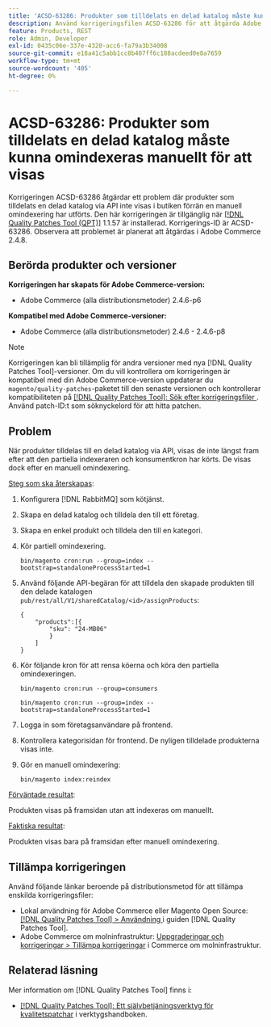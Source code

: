 ```yaml
---
title: 'ACSD-63286: Produkter som tilldelats en delad katalog måste kunna omindexeras manuellt för att visas'
description: Använd korrigeringsfilen ACSD-63286 för att åtgärda Adobe Commerce-problemet där produkter som tilldelats en delad katalog via API inte visas i butiken förrän en manuell omindexering har utförts.
feature: Products, REST
role: Admin, Developer
exl-id: 0435c06e-337e-4320-acc6-fa79a3b34008
source-git-commit: e18a41c5abb1cc8b407ff6c188acdeed0e8a7659
workflow-type: tm+mt
source-wordcount: '405'
ht-degree: 0%

---
```


# ACSD-63286: Produkter som tilldelats en delad katalog måste kunna omindexeras manuellt för att visas

Korrigeringen ACSD-63286 åtgärdar ett problem där produkter som tilldelats en delad katalog via API inte visas i butiken förrän en manuell omindexering har utförts. Den här korrigeringen är tillgänglig när [[!DNL Quality Patches Tool (QPT)]](/help/tools/quality-patches-tool/quality-patches-tool-to-self-serve-quality-patches.md) 1.1.57 är installerad. Korrigerings-ID är ACSD-63286. Observera att problemet är planerat att åtgärdas i Adobe Commerce 2.4.8.

## Berörda produkter och versioner

**Korrigeringen har skapats för Adobe Commerce-version:**

* Adobe Commerce (alla distributionsmetoder) 2.4.6-p6

**Kompatibel med Adobe Commerce-versioner:**

* Adobe Commerce (alla distributionsmetoder) 2.4.6 - 2.4.6-p8

>[!NOTE]
>
>Korrigeringen kan bli tillämplig för andra versioner med nya [!DNL Quality Patches Tool]-versioner. Om du vill kontrollera om korrigeringen är kompatibel med din Adobe Commerce-version uppdaterar du `magento/quality-patches`-paketet till den senaste versionen och kontrollerar kompatibiliteten på [[!DNL Quality Patches Tool]: Sök efter korrigeringsfiler ](https://experienceleague.adobe.com/tools/commerce-quality-patches/index.html?lang=sv-SE). Använd patch-ID:t som söknyckelord för att hitta patchen.

## Problem

När produkter tilldelas till en delad katalog via API, visas de inte längst fram efter att den partiella indexeraren och konsumentkron har körts. De visas dock efter en manuell omindexering.

<u>Steg som ska återskapas</u>:

1. Konfigurera [!DNL RabbitMQ] som kötjänst.
1. Skapa en delad katalog och tilldela den till ett företag.
1. Skapa en enkel produkt och tilldela den till en kategori.
1. Kör partiell omindexering.

   ```
   bin/magento cron:run --group=index --bootstrap=standaloneProcessStarted=1
   ```

1. Använd följande API-begäran för att tilldela den skapade produkten till den delade katalogen `pub/rest/all/V1/sharedCatalog/<id>/assignProducts`:

   ```
   {
       "products":[{
           "sku": "24-MB06"
           }
       ]
   }
   ```

1. Kör följande kron för att rensa köerna och köra den partiella omindexeringen.

   ```
   bin/magento cron:run --group=consumers
   ```

   ```
   bin/magento cron:run --group=index --bootstrap=standaloneProcessStarted=1
   ```

1. Logga in som företagsanvändare på frontend.
1. Kontrollera kategorisidan för frontend. De nyligen tilldelade produkterna visas inte.
1. Gör en manuell omindexering:

   ```
   bin/magento index:reindex
   ```

<u>Förväntade resultat</u>:

Produkten visas på framsidan utan att indexeras om manuellt.

<u>Faktiska resultat</u>:

Produkten visas bara på framsidan efter manuell omindexering.

## Tillämpa korrigeringen

Använd följande länkar beroende på distributionsmetod för att tillämpa enskilda korrigeringsfiler:

* Lokal användning för Adobe Commerce eller Magento Open Source: [[!DNL Quality Patches Tool] > Användning ](/help/tools/quality-patches-tool/usage.md) i guiden [!DNL Quality Patches Tool].
* Adobe Commerce om molninfrastruktur: [Uppgraderingar och korrigeringar > Tillämpa korrigeringar](https://experienceleague.adobe.com/docs/commerce-cloud-service/user-guide/develop/upgrade/apply-patches.html?lang=sv-SE) i Commerce om molninfrastruktur.


## Relaterad läsning

Mer information om [!DNL Quality Patches Tool] finns i:

* [[!DNL Quality Patches Tool]: Ett självbetjäningsverktyg för kvalitetspatchar](/help/tools/quality-patches-tool/quality-patches-tool-to-self-serve-quality-patches.md) i verktygshandboken.
